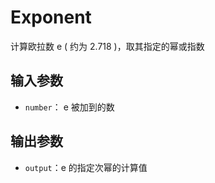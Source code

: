 # Exponent

计算欧拉数 e ( 约为 2.718 )，取其指定的幂或指数

## 输入参数

- `number`： e 被加到的数

## 输出参数

- `output`：e 的指定次幂的计算值
